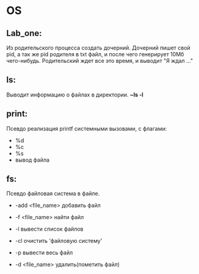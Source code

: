 # OS
##  Lab_one:
Из родительского процесса создать дочерний.
Дочерний пишет свой pid, а так же pid  родителя в txt файл, и после чего генерирует 10Мб чего-нибудь.
Родительский ждет все это время, и выводит "Я ждал ..."

##  ls:
Выводит информацию о файлах в директории.
**~ls -l**

##  print:
Псевдо реализация printf системными вызовами, с флагами:
* %d
* %c
* %s
* вывод файла

##  fs:
Псевдо файловая система в файле.
* -add <file_name> добавить файл

* -f <file_name> найти файл

* -l вывести список файлов

* -cl очистить 'файловую систему'

* -p вывести весь файл

* -d <file_name> удалить(пометить файл)
